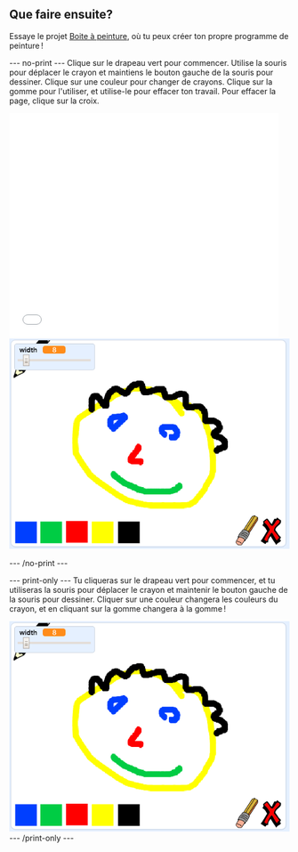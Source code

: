 ## Que faire ensuite?

Essaye le projet [Boite à peinture](https://projects.raspberrypi.org/en/projects/paint-box?utm_source=pathway&utm_medium=whatnext&utm_campaign=projects), où tu peux créer ton propre programme de peinture !

\--- no-print \--- Clique sur le drapeau vert pour commencer. Utilise la souris pour déplacer le crayon et maintiens le bouton gauche de la souris pour dessiner. Clique sur une couleur pour changer de crayons. Clique sur la gomme pour l'utiliser, et utilise-le pour effacer ton travail. Pour effacer la page, clique sur la croix.

<div class="scratch-preview">
  <iframe allowtransparency="true" width="485" height="402" src="//scratch.mit.edu/projects/embed/267243161/?autostart=false" frameborder="0" scrolling="no"></iframe>
  <img src="images/paint-box-showcase.png">
</div>

\--- /no-print \---

\--- print-only \--- Tu cliqueras sur le drapeau vert pour commencer, et tu utiliseras la souris pour déplacer le crayon et maintenir le bouton gauche de la souris pour dessiner. Cliquer sur une couleur changera les couleurs du crayon, et en cliquant sur la gomme changera à la gomme !

![démonstration](images/paint-box-showcase.png) \--- /print-only \---